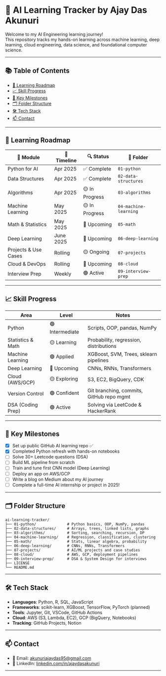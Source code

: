 # 🧠 AI Learning Tracker by Ajay Das Akunuri

Welcome to my AI Engineering learning journey!  
This repository tracks my hands-on learning across machine learning, deep learning, cloud engineering, data science, and foundational computer science.

---

## 📚 Table of Contents

- [📁 Learning Roadmap](#-learning-roadmap)
- [📈 Skill Progress](#-skill-progress)
- [🎯 Key Milestones](#-key-milestones)
- [🗂️ Folder Structure](#-folder-structure)
- [🛠 Tech Stack](#-tech-stack)
- [📫 Contact](#-contact)

---

## 📁 Learning Roadmap

| 📘 Module | 📅 Timeline | 🔍 Status | 📁 Folder |
|----------|-------------|-----------|------------|
| Python for AI | Apr 2025 | ✅ Complete | `01-python` |
| Data Structures | Apr 2025 | ✅ Complete | `02-data-structures` |
| Algorithms | Apr 2025 | 🟡 In Progress | `03-algorithms` |
| Machine Learning | May 2025 | 🟡 In Progress | `04-machine-learning` |
| Math & Statistics | May 2025 | 🔲 Upcoming | `05-math` |
| Deep Learning | June 2025 | 🔲 Upcoming | `06-deep-learning` |
| Projects & Use Cases | Rolling | 🟡 Ongoing | `07-projects` |
| Cloud & DevOps | Rolling | 🔲 Upcoming | `08-cloud` |
| Interview Prep | Weekly | 🟢 Active | `09-interview-prep` |

---

## 📈 Skill Progress

| Area               | Level         | Notes |
|--------------------|---------------|-------|
| Python             | 🟢 Intermediate | Scripts, OOP, pandas, NumPy |
| Statistics & Math  | 🟡 Learning     | Probability, regression, distributions |
| Machine Learning   | 🟢 Applied      | XGBoost, SVM, Trees, sklearn pipelines |
| Deep Learning      | 🔲 Upcoming     | CNNs, RNNs, Transformers |
| Cloud (AWS/GCP)    | 🟡 Exploring    | S3, EC2, BigQuery, CDK |
| Version Control    | 🟢 Confident    | Git branching, commits, GitHub repo mgmt |
| DSA (Coding Prep)  | 🟢 Active       | Solving via LeetCode & HackerRank |

---

## 🎯 Key Milestones

- [x] Set up public GitHub AI learning repo ✅
- [x] Completed Python refresh with hands-on notebooks
- [ ] Solve 30+ Leetcode questions (DSA)
- [ ] Build ML pipeline from scratch
- [ ] Train and tune first CNN model (Deep Learning)
- [ ] Deploy an app on AWS/GCP
- [ ] Write a blog on Medium about my AI journey
- [ ] Complete a full-time AI internship or project in 2025!

---

## 🗂️ Folder Structure

```
ai-learning-tracker/
├── 01-python/              # Python basics, OOP, NumPy, pandas
├── 02-data-structures/     # Arrays, trees, linked lists, graphs
├── 03-algorithms/          # Sorting, searching, recursion, DP
├── 04-machine-learning/    # Regression, classification, clustering
├── 05-math/                # Stats, linear algebra, probability
├── 06-deep-learning/       # CNNs, RNNs, Transformers
├── 07-projects/            # AI/ML projects and case studies
├── 08-cloud/               # AWS, GCP, deployment pipelines
├── 09-interview-prep/      # DSA & System Design for interviews
├── LICENSE
└── README.md
```

---

## 🛠 Tech Stack

- **Languages**: Python, R, SQL, JavaScript
- **Frameworks**: scikit-learn, XGBoost, TensorFlow, PyTorch (planned)
- **Tools**: Jupyter, Git, VSCode, GitHub Actions
- **Cloud**: AWS (S3, Lambda, EC2), GCP (BigQuery, Notebooks)
- **Tracking**: GitHub Projects, Notion

---

## 📫 Contact

- 📧 Email: [akunuriajaydas95@gmail.com](mailto:akunuriajaydas95@gmail.com)
- 💼 LinkedIn: [linkedin.com/in/ajaydasakunuri](https://www.linkedin.com/in/ajay-das-929122135/)

---


